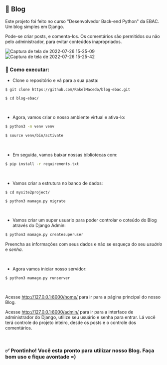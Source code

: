 ## 📖 Blog 

Este projeto foi feito no curso "Desenvolvedor Back-end Python" da EBAC. Um blog simples em Django. 

Pode-se criar posts, e comenta-los. Os comentários são permitidos ou não pelo administrador, para evitar conteúdos inapropriados.

![Captura de tela de 2022-07-26 15-25-09](https://user-images.githubusercontent.com/78339857/181085782-9e67c58c-946f-4e04-b7b9-c4d02840d437.png)
![Captura de tela de 2022-07-26 15-25-42](https://user-images.githubusercontent.com/78339857/181086249-e87ddded-9179-45b7-aad5-ba03fbeae5bd.png)

### 🔨 Como executar:

* Clone o repositório e vá para a sua pasta:
```
$ git clone https://github.com/RakelMacedo/blog-ebac.git

$ cd blog-ebac/
```
<br>

* Agora, vamos criar o nosso ambiente virtual e ativa-lo:
```bash
$ python3 -m venv venv

$ source venv/bin/activate
```

<br>

* Em seguida, vamos baixar nossas bibliotecas com:
```bash
$ pip install -r requirements.txt
```

<br>

* Vamos criar a estrutura no banco de dados:
``` 
$ cd mysite2project/

$ python3 manage.py migrate
``` 

<br>

* Vamos criar um super usuario para poder controlar o coteúdo do Blog através do Django Admin:
```bash
$ python3 manage.py createsuperuser
```
Preencha as informações com seus dados e não se esqueça do seu *usuário* e *senha*. 

<br>

* Agora vamos iniciar nosso servidor:
```bash
$ python3 manage.py runserver
```
<br>

Acesse http://127.0.0.1:8000/home/ para ir para a página principal do nosso Blog. 

Acesse http://127.0.0.1:8000/admin/ para ir para a interface de administrador do Django, utilize seu usuário e senha para entrar. 
Lá você terá controle do projeto inteiro, desde os posts e o controle dos comentários.

<br>

### ✅ Prontinho! Você esta pronto para utilizar nosso Blog. Faça bom uso e fique avontade =)
